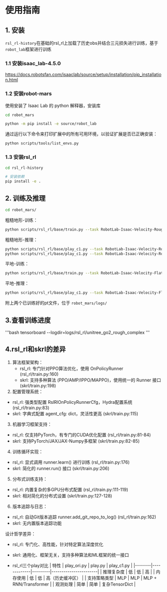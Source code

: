 # 使用指南

## 1. 安装

`rsl_rl-history`在基础的rsl_rl上加载了历史obs并结合三元损失进行训练，基于`robot_lab`框架进行训练


### 1.1 安装isaac_lab-4.5.0
https://docs.robotsfan.com/isaaclab/source/setup/installation/pip_installation.html

### 1.2 安装robot-mars
使用安装了 Isaac Lab 的 python 解释器，安装库
```bash
cd robot_mars

python -m pip install -e source/robot_lab
```
通过运行以下命令来打印扩展中的所有可用环境，以验证扩展是否已正确安装：
```bash
python scripts/tools/list_envs.py
```

### 1.3 安装rsl_rl
```bash
cd rsl_rl-history

# 安装依赖
pip install -e .
```
## 2. 训练及推理
```bash
cd robot_mars/
```
粗糙地形-训练：
```bash
python scripts/rsl_rl/base/train.py --task RobotLab-Isaac-Velocity-Roughcomplex-Unitree-Go2-v0 --num_envs 16382 --headless --max_iterations 20000
```
粗糙地形-推理：
```bash
python scripts/rsl_rl/base/play_c1.py --task RobotLab-Isaac-Velocity-Roughcomplex-Unitree-Go2-v0 --checkpoint <pt路径>
python scripts/rsl_rl/base/play_c1.py --task RobotLab-Isaac-Velocity-Roughcomplex-Unitree-Go2-v0 --checkpoint logs/rsl_rl/unitree_go2_rough_complex/2025-09-12_11-34-01/model_8200.pt
```
平地-训练：
```bash
python scripts/rsl_rl/base/train.py --task RobotLab-Isaac-Velocity-Flatcomplex-Unitree-Go2-v0 --num_envs 4096 --headless --max_iterations 3000
```
平地-推理：
```bash
python scripts/rsl_rl/base/play_c1.py --task RobotLab-Isaac-Velocity-Flatcomplex-Unitree-Go2-v0 --checkpoint <pt路径>
```
附上两个已训练好的pt文件，位于 ```robot_mars/logs/```

## 3.查看训练进度
'''bash
tensorboard --logdir=logs/rsl_rl/unitree_go2_rough_complex
'''

## 4.rsl_rl和skrl的差异
1. 算法框架架构：
    - rsl_rl: 专门针对PPO算法优化，使用 OnPolicyRunner (rsl_rl/train.py:160)
    - skrl: 支持多种算法 (PPO/AMP/IPPO/MAPPO)，使用统一的 Runner 接口
  (skrl/train.py:198)
2. 配置管理系统：
- rsl_rl: 强类型配置 RslRlOnPolicyRunnerCfg，Hydra配置系统 (rsl_rl/train.py:83)
- skrl: 字典式配置 agent_cfg: dict，灵活性更高 (skrl/train.py:115)
3. 机器学习框架支持：
- rsl_rl: 仅支持PyTorch，有专门的CUDA优化配置 (rsl_rl/train.py:81-84)
- skrl: 支持PyTorch/JAX/JAX-Numpy多框架 (skrl/train.py:82-85)
4. 训练循环实现：
- rsl_rl: 显式调用 runner.learn() 进行训练 (rsl_rl/train.py:176)
- skrl: 简化的 runner.run() 接口 (skrl/train.py:206)
5. 分布式训练支持：
- rsl_rl: 内置复杂的多GPU分布式配置 (rsl_rl/train.py:111-119)
- skrl: 相对简化的分布式设置 (skrl/train.py:127-128)
6. 版本追踪与日志：
- rsl_rl: 自动Git版本追踪 runner.add_git_repo_to_log() (rsl_rl/train.py:162)
- skrl: 无内置版本追踪功能

设计哲学差异：
- rsl_rl: 专门化、高性能，针对特定算法深度优化
- skrl: 通用化、框架无关，支持多种算法和ML框架的统一接口

- rsl_rl三个play对比
  | 特性     | play_ori.py | play.py | play_c1.py            |
  |--------|-------------|---------|-----------------------|
  | 推理复杂度  | 低           | 低       | 高                     |
  | 内存使用   | 低           | 低       | 高（历史缓冲区）              |
  | 支持策略类型 | MLP         | MLP     | MLP + RNN/Transformer |
  | 观测处理   | 简单          | 简单      | 复杂TensorDict          |